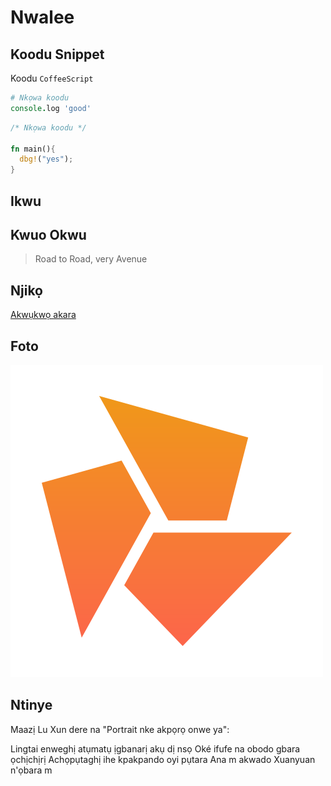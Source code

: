 [Markdown 全局注释]:#

# Nwalee

## Koodu Snippet

Koodu `CoffeeScript`

```coffee
# Nkọwa koodu
console.log 'good'


```

```rust
/* Nkọwa koodu */

fn main(){
  dbg!("yes");
}
```

## Ikwu

<!-- HTML 注释 --> 

<!-- 多行注释 --> 

## Kwuo Okwu

> Road to Road, very Avenue

## Njikọ

[Akwụkwọ akara](https://github.com/xxai-art/xxai-art-md)

## Foto

![xxAI.Aka ika Identity](https://raw.githubusercontent.com/xxai-art/web/main/file/svg/logo.svg)

## Ntinye

Maazị Lu Xun dere na "Portrait nke akpọrọ onwe ya":

  Lingtai enweghị atụmatụ ịgbanarị akụ dị nsọ
  Oké ifufe na obodo gbara ọchịchịrị
  Achọpụtaghị ihe kpakpando oyi pụtara
  Ana m akwado Xuanyuan n'ọbara m



